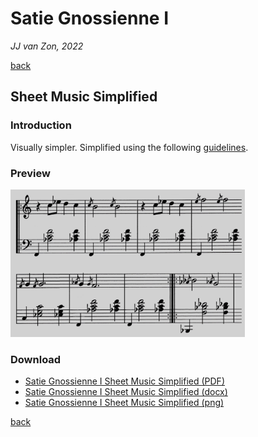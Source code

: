 Satie Gnossienne Ⅰ
==================

*JJ van Zon, 2022*

[back](../README.md)

Sheet Music Simplified
----------------------

### Introduction

Visually simpler. Simplified using the following [guidelines](https://jjvanzon.github.io/Piano-Playing-Docs/methods/sheet-music-simplification.html).

### Preview

<img src="satie-gnossienne-1-sheet-music-simplified-preview.png" width="375" />

### Download

- [Satie Gnossienne Ⅰ Sheet Music Simplified (PDF)](satie-gnossienne-1-sheet-music-simplified.pdf)
- [Satie Gnossienne Ⅰ Sheet Music Simplified (docx)](satie-gnossienne-1-sheet-music-simplified.docx)
- [Satie Gnossienne Ⅰ Sheet Music Simplified (png)](satie-gnossienne-1-sheet-music-simplified.png)

[back](../README.md)
